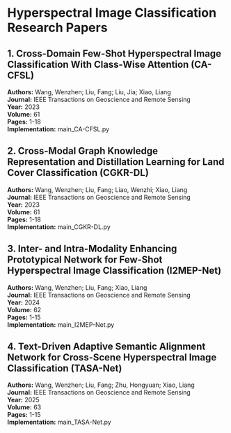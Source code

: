 # Hyperspectral Image Classification Research Papers

## 1. Cross-Domain Few-Shot Hyperspectral Image Classification With Class-Wise Attention (CA-CFSL)
**Authors:** Wang, Wenzhen; Liu, Fang; Liu, Jia; Xiao, Liang  
**Journal:** IEEE Transactions on Geoscience and Remote Sensing  
**Year:** 2023  
**Volume:** 61  
**Pages:** 1-18  
**Implementation:** main_CA-CFSL.py


## 2. Cross-Modal Graph Knowledge Representation and Distillation Learning for Land Cover Classification (CGKR-DL)
**Authors:** Wang, Wenzhen; Liu, Fang; Liao, Wenzhi; Xiao, Liang  
**Journal:** IEEE Transactions on Geoscience and Remote Sensing  
**Year:** 2023  
**Volume:** 61  
**Pages:** 1-18  
**Implementation:** main_CGKR-DL.py


## 3. Inter- and Intra-Modality Enhancing Prototypical Network for Few-Shot Hyperspectral Image Classification (I2MEP-Net)
**Authors:** Wang, Wenzhen; Liu, Fang; Xiao, Liang  
**Journal:** IEEE Transactions on Geoscience and Remote Sensing  
**Year:** 2024  
**Volume:** 62  
**Pages:** 1-15  
**Implementation:** main_I2MEP-Net.py


## 4. Text-Driven Adaptive Semantic Alignment Network for Cross-Scene Hyperspectral Image Classification (TASA-Net)
**Authors:** Wang, Wenzhen; Liu, Fang; Zhu, Hongyuan; Xiao, Liang  
**Journal:** IEEE Transactions on Geoscience and Remote Sensing  
**Year:** 2025  
**Volume:** 63  
**Pages:** 1-15  
**Implementation:** main_TASA-Net.py

